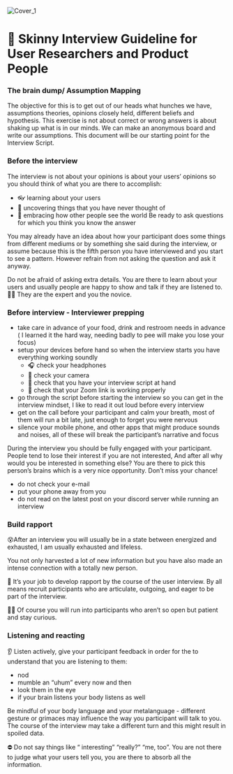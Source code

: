 ![Cover_1](https://user-images.githubusercontent.com/40768736/191808161-8a2bc42c-ba93-4727-8a02-19b2032c8aff.png)
# 👙 Skinny Interview Guideline for User Researchers and Product People
### The brain dump/ Assumption Mapping
The objective for this is to get out of our heads what hunches we have, assumptions theories, opinions closely held, different beliefs and hypothesis.
This exercise is not about correct or wrong answers is about shaking up what is in our minds. We can make an anonymous board and write our assumptions. 
This document will be our starting point for the Interview Script.

### Before the interview

The interview is not about your opinions is about your users’ opinions so you should think of what you are there to accomplish:
* 👓 learning about your users
* 🤯 uncovering things that you have never thought of
* 🤗 embracing how other people see the world
Be ready to ask questions for which you think you know the answer

You may already have an idea about how your participant does some things from different mediums or by something she said during the interview, or assume because this is the fifth person you have interviewed and you start to see a pattern.
However refrain from not asking the question and ask it anyway.

Do not be afraid of asking extra details. You are there to learn about your users and usually people are happy to show and talk if they are listened to.
👩‍🏫 They are the expert and you the novice.

### Before interview - Interviewer prepping

* take care in advance of your food, drink and restroom needs in advance ( I learned it the hard way, needing badly to pee will make you lose your focus)
* setup your devices before hand so when the interview starts you have everything working soundly 
  * 🎧 check your headphones 
  * 🎥 check your camera
  * 📄 check that you have your interview script at hand
  * 🔗 check that your Zoom link is working properly 
* go through the script before starting the interview so you can get in the interview mindset, I like to read it out loud before every interview
* get on the call before your participant and calm your breath, most of them will run a bit late, just enough to forget you were nervous
* silence your mobile phone, and other apps that might produce sounds and noises, all of these will break the participant’s narrative and focus

During the interview you should be fully engaged with your participant. People tend to lose their interest if you are not interested, And after all why would you be interested in something else?
You are there to pick this person’s brains which is a very nice opportunity. Don’t miss your chance!
* do not check your e-mail
* put your phone away from you
* do not read on the latest post on your discord server while running an interview

### Build rapport 
😵After an interview you will usually be in a state between energized and exhausted, I am usually exhausted and lifeless.

You not only harvested a lot of new information but you have also made an intense connection with a totally new person.

👀 It’s your job to develop rapport by the course of the user interview. By all means recruit participants who are articulate, outgoing, and eager to be part of the interview. 

🙋‍♀️ Of course you will run into participants who aren’t so open but patient and stay curious.

### Listening and reacting
👂 Listen actively, give your participant feedback in order for the to understand that you are listening to them:
* nod
* mumble an “uhum” every now and then
* look them in the eye
* if your brain listens your body listens as well

Be mindful of your body language and your metalanguage - different gesture or grimaces may influence the way you participant will talk to you. The course of the interview may take a different turn and this might result in spoiled data.

⛔ Do not say things like “ interesting” “really?” “me, too”. You are not there to judge what your users tell you, you are there to absorb all the information.
